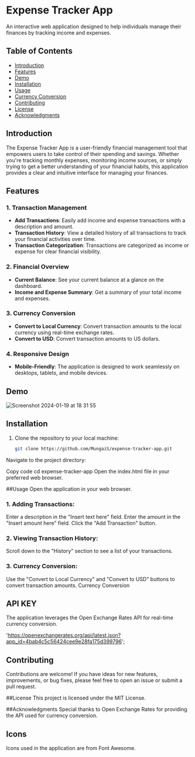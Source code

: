 # Expense Tracker App

An interactive web application designed to help individuals manage their finances by tracking income and expenses.

## Table of Contents

- [Introduction](#introduction)
- [Features](#features)
- [Demo](#demo)
- [Installation](#installation)
- [Usage](#usage)
- [Currency Conversion](#currency-conversion)
- [Contributing](#contributing)
- [License](#license)
- [Acknowledgments](#acknowledgments)

## Introduction

The Expense Tracker App is a user-friendly financial management tool that empowers users to take control of their spending and savings. Whether you're tracking monthly expenses, monitoring income sources, or simply trying to get a better understanding of your financial habits, this application provides a clear and intuitive interface for managing your finances.

## Features

### 1. Transaction Management

- **Add Transactions**: Easily add income and expense transactions with a description and amount.
- **Transaction History**: View a detailed history of all transactions to track your financial activities over time.
- **Transaction Categorization**: Transactions are categorized as income or expense for clear financial visibility.

### 2. Financial Overview

- **Current Balance**: See your current balance at a glance on the dashboard.
- **Income and Expense Summary**: Get a summary of your total income and expenses.

### 3. Currency Conversion

- **Convert to Local Currency**: Convert transaction amounts to the local currency using real-time exchange rates.
- **Convert to USD**: Convert transaction amounts to US dollars.

### 4. Responsive Design

- **Mobile-Friendly**: The application is designed to work seamlessly on desktops, tablets, and mobile devices.

## Demo
![Screenshot 2024-01-19 at 18 31 55](https://github.com/MungaiS/expense-tracker-app/assets/129229232/c2ae31bb-1c02-41da-ae54-948c002866ba)


## Installation

1. Clone the repository to your local machine:

   ```bash
   git clone https://github.com/MungaiS/expense-tracker-app.git
Navigate to the project directory:


Copy code
cd expense-tracker-app
Open the index.html file in your preferred web browser.

##Usage
Open the application in your web browser.

### 1. Adding Transactions:

Enter a description in the "Insert text here" field.
Enter the amount in the "Insert amount here" field.
Click the "Add Transaction" button.

### 2. Viewing Transaction History:

Scroll down to the "History" section to see a list of your transactions.

### 3. Currency Conversion:

Use the "Convert to Local Currency" and "Convert to USD" buttons to convert transaction amounts.
Currency Conversion

## API KEY 

The application leverages the Open Exchange Rates API for real-time currency conversion. 

'https://openexchangerates.org/api/latest.json?app_id=4bab4c5c56424cee9e28fa175d399796';

## Contributing
Contributions are welcome! If you have ideas for new features, improvements, or bug fixes, please feel free to open an issue or submit a pull request.

##License
This project is licensed under the MIT License.

##Acknowledgments
Special thanks to Open Exchange Rates for providing the API used for currency conversion.

## Icons
Icons used in the application are from Font Awesome.

